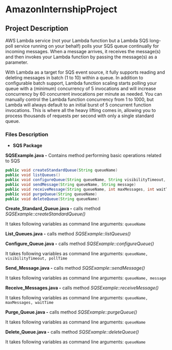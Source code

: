 # AmazonInternshipProject

## Project Description
AWS Lambda service (not your Lambda function but a Lambda SQS long-poll service running on your behalf) polls your SQS queue continually for incoming messages. When a message arrives, it receives the message(s) and then invokes your Lambda function by passing the message(s) as a parameter.

With Lambda as a target for SQS event source, it fully supports reading and deleting messages in batch (1 to 10) within a queue. In addition to configurable batch support, Lambda function scaling starts polling your queue with a (minimum) concurrency of 5 invocations and will increase concurrency by 60 concurrent invocations per minute as needed. You can manually control the Lambda function concurrency from 1 to 1000, but Lambda will always default to an initial burst of 5 concurrent function invocations. This is where all the heavy lifting comes in, allowing you to process thousands of requests per second with only a single standard queue.

### Files Description

- **SQS Package**

**SQSExample.java -** Contains method performing basic operations related to SQS
```java
public void createStandardQueue(String queueName)
public void listQueues()
public void configureQueue(String queueName, String visibilityTimeout, String pollTime)
public void sendMessage(String queueName, String message)
public void receiveMessage(String queueName, int maxMessages, int waitTime)
public void purgeQueue(String queueName)
public void deleteQueue(String queueName)
```

**Create_Standard_Queue.java -** calls method *SQSExample::createStandardQueue()*

It takes following variables as command line arguments: ```queueName```

**List_Queues.java -** calls method *SQSExample::listQueues()*

**Configure_Queue.java -** calls method *SQSExample::configureQueue()*

It takes following variables as command line arguments: ```queueName, visibilityTimeout, pollTime```

**Send_Message.java -** calls method *SQSExample::sendMessage()*

It takes following variables as command line arguments: ```queueName, message```

**Receive_Messages.java -** calls method *SQSExample::receiveMessage()*

It takes following variables as command line arguments: ```queueName, maxMessages, waitTime```

**Purge_Queue.java -** calls method *SQSExample::purgeQueue()*

It takes following variables as command line arguments: ```queueName```

**Delete_Queue.java -** calls method *SQSExample::deleteQueue()*

It takes following variables as command line arguments: ```queueName```